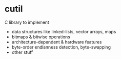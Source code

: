 # cutil
C library to implement
- data structures like linked-lists, vector arrays, maps
- bitmaps & bitwise operations
- architecture-dependent & hardware features
- byte-order endianness detection, byte-swapping
- other stuff